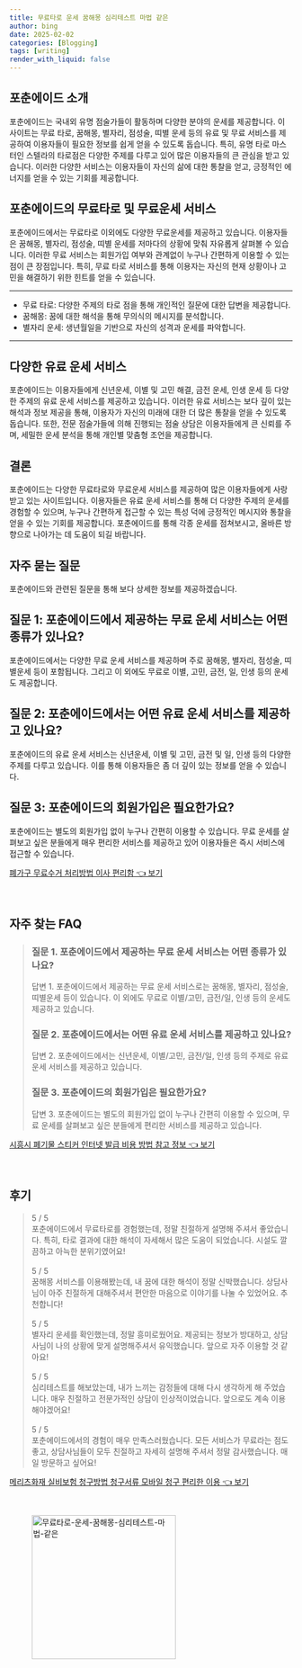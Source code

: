 ```yaml
---
title: 무료타로 운세 꿈해몽 심리테스트 마법 같은
author: bing
date: 2025-02-02
categories: [Blogging]
tags: [writing]
render_with_liquid: false
---
```



<h2 id='포춘에이드 소개'>포춘에이드 소개</h2>

<p>포춘에이드는 국내외 유명 점술가들이 활동하며 다양한 분야의 운세를 제공합니다. 이 사이트는 무료 타로, 꿈해몽, 별자리, 점성술, 띠별 운세 등의 유료 및 무료 서비스를 제공하여 이용자들이 필요한 정보를 쉽게 얻을 수 있도록 돕습니다. 특히, 유명 타로 마스터인 스텔라의 타로점은 다양한 주제를 다루고 있어 많은 이용자들의 큰 관심을 받고 있습니다. 이러한 다양한 서비스는 이용자들이 자신의 삶에 대한 통찰을 얻고, 긍정적인 에너지를 얻을 수 있는 기회를 제공합니다.</p>

<h2 id='무료타로와 무료운세 서비스'>포춘에이드의 무료타로 및 무료운세 서비스</h2>

<p>포춘에이드에서는 무료타로 이외에도 다양한 무료운세를 제공하고 있습니다. 이용자들은 꿈해몽, 별자리, 점성술, 띠별 운세를 저마다의 상황에 맞춰 자유롭게 살펴볼 수 있습니다. 이러한 무료 서비스는 회원가입 여부와 관계없이 누구나 간편하게 이용할 수 있는 점이 큰 장점입니다. 특히, 무료 타로 서비스를 통해 이용자는 자신의 현재 상황이나 고민을 해결하기 위한 힌트를 얻을 수 있습니다.</p>

<hr />

<ul>
    <li>무료 타로: 다양한 주제의 타로 점을 통해 개인적인 질문에 대한 답변을 제공합니다.</li>
    <li>꿈해몽: 꿈에 대한 해석을 통해 무의식의 메시지를 분석합니다.</li>
    <li>별자리 운세: 생년월일을 기반으로 자신의 성격과 운세를 파악합니다.</li>
</ul>

<hr />

<h2 id='유료 운세 서비스'>다양한 유료 운세 서비스</h2>

<p>포춘에이드는 이용자들에게 신년운세, 이별 및 고민 해결, 금전 운세, 인생 운세 등 다양한 주제의 유료 운세 서비스를 제공하고 있습니다. 이러한 유료 서비스는 보다 깊이 있는 해석과 정보 제공을 통해, 이용자가 자신의 미래에 대한 더 많은 통찰을 얻을 수 있도록 돕습니다. 또한, 전문 점술가들에 의해 진행되는 점술 상담은 이용자들에게 큰 신뢰를 주며, 세밀한 운세 분석을 통해 개인별 맞춤형 조언을 제공합니다.</p>

<h2 id='결론'>결론</h2>

<p>포춘에이드는 다양한 무료타로와 무료운세 서비스를 제공하여 많은 이용자들에게 사랑받고 있는 사이트입니다. 이용자들은 유료 운세 서비스를 통해 더 다양한 주제의 운세를 경험할 수 있으며, 누구나 간편하게 접근할 수 있는 특성 덕에 긍정적인 메시지와 통찰을 얻을 수 있는 기회를 제공합니다. 포춘에이드를 통해 각종 운세를 점쳐보시고, 올바른 방향으로 나아가는 데 도움이 되길 바랍니다.</p>

<h2 id='자주 묻는 질문'>자주 묻는 질문</h2>

<p>포춘에이드와 관련된 질문을 통해 보다 상세한 정보를 제공하겠습니다.</p>

<h2 id='질문1'>질문 1: 포춘에이드에서 제공하는 무료 운세 서비스는 어떤 종류가 있나요?</h2>

<p>포춘에이드에서는 다양한 무료 운세 서비스를 제공하며 주로 꿈해몽, 별자리, 점성술, 띠별운세 등이 포함됩니다. 그리고 이 외에도 무료로 이별, 고민, 금전, 일, 인생 등의 운세도 제공합니다.</p>

<h2 id='질문2'>질문 2: 포춘에이드에서는 어떤 유료 운세 서비스를 제공하고 있나요?</h2>

<p>포춘에이드의 유료 운세 서비스는 신년운세, 이별 및 고민, 금전 및 일, 인생 등의 다양한 주제를 다루고 있습니다. 이를 통해 이용자들은 좀 더 깊이 있는 정보를 얻을 수 있습니다.</p>

<h2 id='질문3'>질문 3: 포춘에이드의 회원가입은 필요한가요?</h2>

<p>포춘에이드는 별도의 회원가입 없이 누구나 간편히 이용할 수 있습니다. 무료 운세를 살펴보고 싶은 분들에게 매우 편리한 서비스를 제공하고 있어 이용자들은 즉시 서비스에 접근할 수 있습니다.</p>


<p><a class="click-button" title="폐가구 무료수거 처리방법 이사 편리함" href="https://purplelist.github.io/posts/%ED%8F%90%EA%B0%80%EA%B5%AC-%EB%AC%B4%EB%A3%8C%EC%88%98%EA%B1%B0-%EC%B2%98%EB%A6%AC%EB%B0%A9%EB%B2%95-%EC%9D%B4%EC%82%AC-%ED%8E%B8%EB%A6%AC%ED%95%A8/" rel="dofollow">폐가구 무료수거 처리방법 이사 편리함 👈 보기</a></p><br>
<h2 id='자주_찾는_FAQ'>자주 찾는 FAQ</h2>
<div itemscope="" itemtype="https://schema.org/FAQPage"> 
<blockquote> 
<div itemscope="" itemprop="mainEntity" itemtype="https://schema.org/Question"> 
<h3 itemprop="name">질문 1. 포춘에이드에서 제공하는 무료 운세 서비스는 어떤 종류가 있나요?</h3> 
<div itemscope="" itemprop="acceptedAnswer" itemtype="https://schema.org/Answer"> 
<span itemprop="text"> 
<p>답변 1. 포춘에이드에서 제공하는 무료 운세 서비스로는 꿈해몽, 별자리, 점성술, 띠별운세 등이 있습니다. 이 외에도 무료로 이별/고민, 금전/일, 인생 등의 운세도 제공하고 있습니다.</p> 
</span> 
</div> 
</div> 
<div itemscope="" itemprop="mainEntity" itemtype="https://schema.org/Question"> 
<h3 itemprop="name">질문 2. 포춘에이드에서는 어떤 유료 운세 서비스를 제공하고 있나요?</h3> 
<div itemscope="" itemprop="acceptedAnswer" itemtype="https://schema.org/Answer"> 
<span itemprop="text"> 
<p>답변 2. 포춘에이드에서는 신년운세, 이별/고민, 금전/일, 인생 등의 주제로 유료 운세 서비스를 제공하고 있습니다.</p> 
</span> 
</div> 
</div> 
<div itemscope="" itemprop="mainEntity" itemtype="https://schema.org/Question"> 
<h3 itemprop="name">질문 3. 포춘에이드의 회원가입은 필요한가요?</h3> 
<div itemscope="" itemprop="acceptedAnswer" itemtype="https://schema.org/Answer"> 
<span itemprop="text"> 
<p>답변 3. 포춘에이드는 별도의 회원가입 없이 누구나 간편히 이용할 수 있으며, 무료 운세를 살펴보고 싶은 분들에게 편리한 서비스를 제공하고 있습니다.</p> 
</span> 
</div> 
</div> 
</blockquote> 
</div>
<p><a class="click-button" title="시흥시 폐기물 스티커 인터넷 발급 비용 방법 참고 정보" href="https://purplelist.github.io/posts/%EC%8B%9C%ED%9D%A5%EC%8B%9C-%ED%8F%90%EA%B8%B0%EB%AC%BC-%EC%8A%A4%ED%8B%B0%EC%BB%A4-%EC%9D%B8%ED%84%B0%EB%84%B7-%EB%B0%9C%EA%B8%89-%EB%B9%84%EC%9A%A9-%EB%B0%A9%EB%B2%95-%EC%B0%B8%EA%B3%A0-%EC%A0%95%EB%B3%B4/" rel="dofollow">시흥시 폐기물 스티커 인터넷 발급 비용 방법 참고 정보 👈 보기</a></p><br>
<h2 id='후기'>후기</h2>
<div itemscope itemtype="https://schema.org/Product">
  <blockquote>
  <div itemprop="review" itemscope itemtype="https://schema.org/Review">
      <div itemprop="reviewRating" itemscope itemtype="https://schema.org/Rating"> <span itemprop="ratingValue">5</span> / <span itemprop="bestRating">5</span> </div>
      <span itemprop="reviewBody">포춘에이드에서 무료타로를 경험했는데, 정말 친절하게 설명해 주셔서 좋았습니다. 특히, 타로 결과에 대한 해석이 자세해서 많은 도움이 되었습니다. 시설도 깔끔하고 아늑한 분위기였어요!</span>
  </div>
  <br>
  <div itemprop="review" itemscope itemtype="https://schema.org/Review">
      <div itemprop="reviewRating" itemscope itemtype="https://schema.org/Rating"> <span itemprop="ratingValue">5</span> / <span itemprop="bestRating">5</span> </div>
      <span itemprop="reviewBody">꿈해몽 서비스를 이용해봤는데, 내 꿈에 대한 해석이 정말 신박했습니다. 상담사님이 아주 친절하게 대해주셔서 편안한 마음으로 이야기를 나눌 수 있었어요. 추천합니다!</span>
  </div>
  <br>
  <div itemprop="review" itemscope itemtype="https://schema.org/Review">
      <div itemprop="reviewRating" itemscope itemtype="https://schema.org/Rating"> <span itemprop="ratingValue">5</span> / <span itemprop="bestRating">5</span> </div>
      <span itemprop="reviewBody">별자리 운세를 확인했는데, 정말 흥미로웠어요. 제공되는 정보가 방대하고, 상담사님이 나의 상황에 맞게 설명해주셔서 유익했습니다. 앞으로 자주 이용할 것 같아요!</span>
  </div>
  <br>
  <div itemprop="review" itemscope itemtype="https://schema.org/Review">
      <div itemprop="reviewRating" itemscope itemtype="https://schema.org/Rating"> <span itemprop="ratingValue">5</span> / <span itemprop="bestRating">5</span> </div>
      <span itemprop="reviewBody">심리테스트를 해보았는데, 내가 느끼는 감정들에 대해 다시 생각하게 해 주었습니다. 매우 친절하고 전문가적인 상담이 인상적이었습니다. 앞으로도 계속 이용해야겠어요!</span>
  </div>
  <br>
  <div itemprop="review" itemscope itemtype="https://schema.org/Review">
      <div itemprop="reviewRating" itemscope itemtype="https://schema.org/Rating"> <span itemprop="ratingValue">5</span> / <span itemprop="bestRating">5</span> </div>
      <span itemprop="reviewBody">포춘에이드에서의 경험이 매우 만족스러웠습니다. 모든 서비스가 무료라는 점도 좋고, 상담사님들이 모두 친절하고 자세히 설명해 주셔서 정말 감사했습니다. 매일 방문하고 싶어요!</span>
  </div>
  </blockquote>
</div>
<p><a class="click-button" title="메리츠화재 실비보험 청구방법 청구서류 모바일 청구 편리한 이용" href="https://purplelist.github.io/posts/%EB%A9%94%EB%A6%AC%EC%B8%A0%ED%99%94%EC%9E%AC-%EC%8B%A4%EB%B9%84%EB%B3%B4%ED%97%98-%EC%B2%AD%EA%B5%AC%EB%B0%A9%EB%B2%95-%EC%B2%AD%EA%B5%AC%EC%84%9C%EB%A5%98-%EB%AA%A8%EB%B0%94%EC%9D%BC-%EC%B2%AD%EA%B5%AC-%ED%8E%B8%EB%A6%AC%ED%95%9C-%EC%9D%B4%EC%9A%A9/" rel="dofollow">메리츠화재 실비보험 청구방법 청구서류 모바일 청구 편리한 이용 👈 보기</a></p><br>
<figure class="image"><img src="https://purplelist.github.io/assets/img/thumbnail/무료타로-운세-꿈해몽-심리테스트-마법-같은.webp" alt="무료타로-운세-꿈해몽-심리테스트-마법-같은" width="256" height="256"></figure>